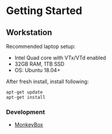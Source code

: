 # Getting Started

## Workstation

Recommended laptop setup:
- Intel Quad core with VTx/VTd enabled
- 32GB RAM, 1TB SSD
- OS: Ubuntu 18.04+

After fresh install, install following:

    apt-get update
    apt-get install


### Development

- [MonkeyBox](https://github.com/rhtyd/monkeybox)


